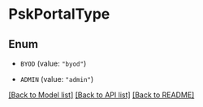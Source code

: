 # PskPortalType

## Enum


* `BYOD` (value: `"byod"`)

* `ADMIN` (value: `"admin"`)


[[Back to Model list]](../README.md#documentation-for-models) [[Back to API list]](../README.md#documentation-for-api-endpoints) [[Back to README]](../README.md)


